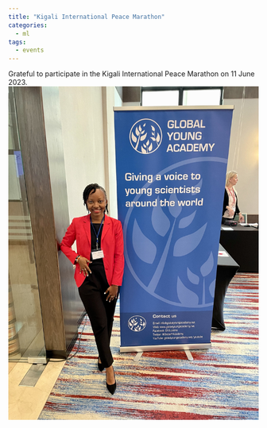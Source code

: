 ```yaml
---
title: "Kigali International Peace Marathon"
categories:
  - ml
tags:
  - events
---
```

Grateful to participate in the Kigali International Peace Marathon on 11 June 2023. 
<img src="/assets/images/GYA1.jpeg" class="align-center" alt="">  


